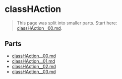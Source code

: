 # classHAction

> This page was split into smaller parts. Start here: [classHAction__00.md](classHAction__00.md).

## Parts

- [classHAction__00.md](classHAction__00.md)
- [classHAction__01.md](classHAction__01.md)
- [classHAction__02.md](classHAction__02.md)
- [classHAction__03.md](classHAction__03.md)

